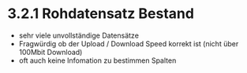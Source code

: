 # 3.2.1 Rohdatensatz Bestand

* sehr viele unvollständige Datensätze
* Fragwürdig ob der Upload / Download Speed korrekt ist (nicht über 100Mbit Download)
* oft auch keine Infomation zu bestimmen Spalten

